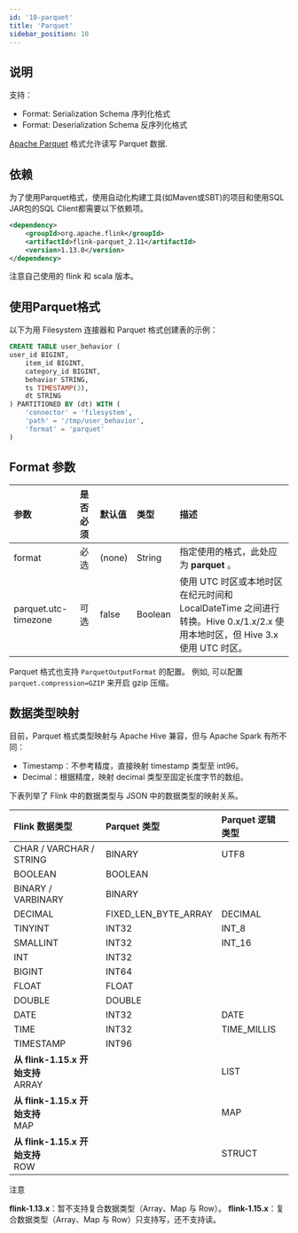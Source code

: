 ```yaml
---
id: '10-parquet'
title: 'Parquet'
sidebar_position: 10
---
```


## 说明

支持：

* Format: Serialization Schema 序列化格式
* Format: Deserialization Schema 反序列化格式

[Apache Parquet](https://parquet.apache.org/) 格式允许读写 Parquet 数据.

## 依赖

为了使用Parquet格式，使用自动化构建工具(如Maven或SBT)的项目和使用SQL JAR包的SQL Client都需要以下依赖项。

```xml
<dependency>
    <groupId>org.apache.flink</groupId>
    <artifactId>flink-parquet_2.11</artifactId>
    <version>1.13.0</version>
</dependency>
```

注意自己使用的 flink 和 scala 版本。

## 使用Parquet格式

以下为用 Filesystem 连接器和 Parquet 格式创建表的示例：

```sql
CREATE TABLE user_behavior (
user_id BIGINT,
    item_id BIGINT,
    category_id BIGINT,
    behavior STRING,
    ts TIMESTAMP(3),
    dt STRING
) PARTITIONED BY (dt) WITH (
    'connector' = 'filesystem',
    'path' = '/tmp/user_behavior',
    'format' = 'parquet'
)
```

## Format 参数

| 参数                   | 	是否必须	 | 默认值      | 	类型      | 	描述                                                                                     |
|:---------------------|:-------|:---------|:---------|:----------------------------------------------------------------------------------------|
| format               | 	必选    | 	(none)	 | String	  | 指定使用的格式，此处应为 **parquet** 。                                                              |
| parquet.utc-timezone | 	可选    | 	false	  | Boolean	 | 使用 UTC 时区或本地时区在纪元时间和 LocalDateTime 之间进行转换。Hive 0.x/1.x/2.x 使用本地时区，但 Hive 3.x 使用 UTC 时区。 |

Parquet 格式也支持 `ParquetOutputFormat` 的配置。 例如, 可以配置 `parquet.compression=GZIP` 来开启 gzip 压缩。

## 数据类型映射

目前，Parquet 格式类型映射与 Apache Hive 兼容，但与 Apache Spark 有所不同：

* Timestamp：不参考精度，直接映射 timestamp 类型至 int96。
* Decimal：根据精度，映射 decimal 类型至固定长度字节的数组。

下表列举了 Flink 中的数据类型与 JSON 中的数据类型的映射关系。

| Flink 数据类型                        | 	Parquet 类型           | 	Parquet 逻辑类型 |
|:----------------------------------|:----------------------|:--------------|
| CHAR / VARCHAR / STRING           | 	BINARY	              | UTF8          |
| BOOLEAN	                          | BOOLEAN               | 	             |
| BINARY / VARBINARY                | 	BINARY               | 	             |
| DECIMAL                           | 	FIXED_LEN_BYTE_ARRAY | DECIMAL       |
| TINYINT                           | 	INT32                | 	INT_8        |
| SMALLINT                          | 	INT32	               | INT_16        |
| INT                               | 	INT32                | 	             |
| BIGINT                            | 	INT64                | 	             |
| FLOAT                             | 	FLOAT                | 	             |
| DOUBLE                            | 	DOUBLE               | 	             |
| DATE                              | 	INT32	               | DATE          |
| TIME                              | 	INT32	               | TIME_MILLIS   |
| TIMESTAMP                         | 	INT96                | 	             |
| **从 flink-1.15.x 开始支持**<br/>ARRAY | 	                     | 	LIST         |
| **从 flink-1.15.x 开始支持**<br/>MAP   | 	                     | 	MAP          |
| **从 flink-1.15.x 开始支持**<br/>ROW   | 	                     | 	STRUCT       |

注意

**flink-1.13.x**：暂不支持复合数据类型（Array、Map 与 Row）。
**flink-1.15.x**：复合数据类型（Array、Map 与 Row）只支持写，还不支持读。